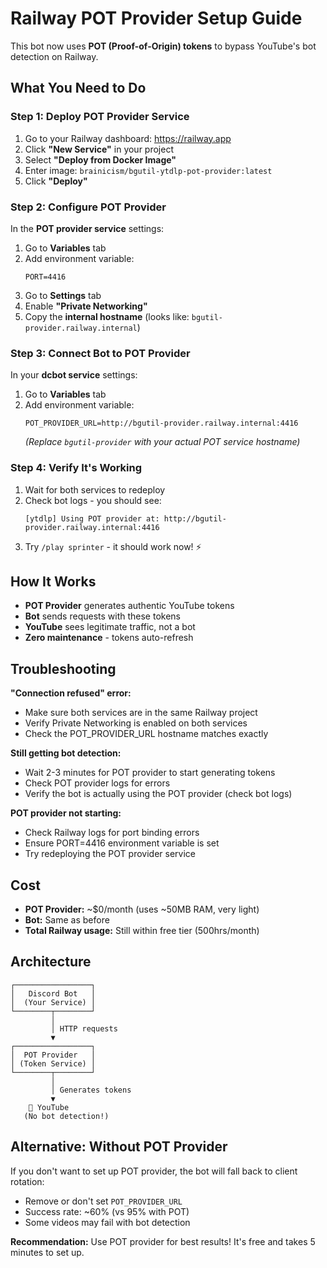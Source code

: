 # Railway POT Provider Setup Guide

This bot now uses **POT (Proof-of-Origin) tokens** to bypass YouTube's bot detection on Railway.

## What You Need to Do

### Step 1: Deploy POT Provider Service

1. Go to your Railway dashboard: https://railway.app
2. Click **"New Service"** in your project
3. Select **"Deploy from Docker Image"**
4. Enter image: `brainicism/bgutil-ytdlp-pot-provider:latest`
5. Click **"Deploy"**

### Step 2: Configure POT Provider

In the **POT provider service** settings:

1. Go to **Variables** tab
2. Add environment variable:
   ```
   PORT=4416
   ```
3. Go to **Settings** tab
4. Enable **"Private Networking"**
5. Copy the **internal hostname** (looks like: `bgutil-provider.railway.internal`)

### Step 3: Connect Bot to POT Provider

In your **dcbot service** settings:

1. Go to **Variables** tab
2. Add environment variable:
   ```
   POT_PROVIDER_URL=http://bgutil-provider.railway.internal:4416
   ```
   *(Replace `bgutil-provider` with your actual POT service hostname)*

### Step 4: Verify It's Working

1. Wait for both services to redeploy
2. Check bot logs - you should see:
   ```
   [ytdlp] Using POT provider at: http://bgutil-provider.railway.internal:4416
   ```
3. Try `/play sprinter` - it should work now! ⚡

## How It Works

- **POT Provider** generates authentic YouTube tokens
- **Bot** sends requests with these tokens
- **YouTube** sees legitimate traffic, not a bot
- **Zero maintenance** - tokens auto-refresh

## Troubleshooting

**"Connection refused" error:**
- Make sure both services are in the same Railway project
- Verify Private Networking is enabled on both services
- Check the POT_PROVIDER_URL hostname matches exactly

**Still getting bot detection:**
- Wait 2-3 minutes for POT provider to start generating tokens
- Check POT provider logs for errors
- Verify the bot is actually using the POT provider (check bot logs)

**POT provider not starting:**
- Check Railway logs for port binding errors
- Ensure PORT=4416 environment variable is set
- Try redeploying the POT provider service

## Cost

- **POT Provider:** ~$0/month (uses ~50MB RAM, very light)
- **Bot:** Same as before
- **Total Railway usage:** Still within free tier (500hrs/month)

## Architecture

```
┌─────────────────┐
│   Discord Bot   │
│  (Your Service) │
└────────┬────────┘
         │
         │ HTTP requests
         ▼
┌─────────────────┐
│  POT Provider   │
│ (Token Service) │
└────────┬────────┘
         │
         │ Generates tokens
         ▼
    🎯 YouTube
   (No bot detection!)
```

## Alternative: Without POT Provider

If you don't want to set up POT provider, the bot will fall back to client rotation:
- Remove or don't set `POT_PROVIDER_URL`
- Success rate: ~60% (vs 95% with POT)
- Some videos may fail with bot detection

**Recommendation:** Use POT provider for best results! It's free and takes 5 minutes to set up.
